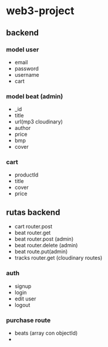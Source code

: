 # web3-project
## backend

### model user
* email
* password
* username
* cart

### model beat (admin)
* _id
* title
* url(mp3 cloudinary)
* author
* price
* bmp
* cover 

### cart
* productId
* title
* cover 
* price

## rutas backend
* cart router.post 
* beat router.get 
* beat router.post (admin)
* beat router.delete (admin)
* beat route.put(admin)
* tracks router.get 
(cloudinary routes)
### auth 
* signup 
* login 
* edit user 
* logout 

### purchase route 
* beats (array con objectId)
* 


